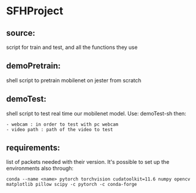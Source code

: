 # SFHProject

## source: 
script for train and test, and all the functions they use

## demoPretrain: 
shell script to pretrain mobilenet on jester from scratch

## demoTest: 
shell script to test real time our mobilenet model. Use: demoTest-sh  <root path> then:

    - webcam : in order to test with pc webcam
    - video path : path of the video to test

## requirements:
list of packets needed with their version. It's possible to set up the environments
also through:

    conda --name <name> pytorch torchvision cudatoolkit=11.6 numpy opencv matplotlib pillow scipy -c pytorch -c conda-forge